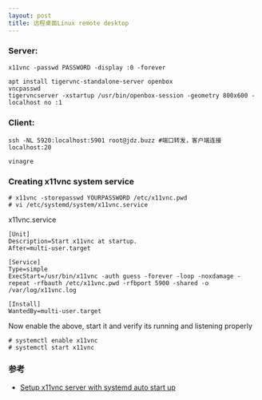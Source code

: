 ```yaml
---
layout: post
title: 远程桌面Linux remote desktop
---
```



### Server:

```shell
x11vnc -passwd PASSWORD -display :0 -forever

apt install tigervnc-standalone-server openbox
vncpasswd
tigervncserver -xstartup /usr/bin/openbox-session -geometry 800x600 -localhost no :1
```

### Client:

```shell
ssh -NL 5920:localhost:5901 root@jdz.buzz #端口转发，客户端连接localhost:20

vinagre
```
### Creating x11vnc system service

```shell
# x11vnc -storepasswd YOURPASSWORD /etc/x11vnc.pwd
# vi /etc/systemd/system/x11vnc.service
```
x11vnc.service
```shell
[Unit]
Description=Start x11vnc at startup.
After=multi-user.target

[Service]
Type=simple
ExecStart=/usr/bin/x11vnc -auth guess -forever -loop -noxdamage -repeat -rfbauth /etc/x11vnc.pwd -rfbport 5900 -shared -o /var/log/x11vnc.log

[Install]
WantedBy=multi-user.target
```
Now enable the above, start it and verify its running and listening properly
```shell
# systemctl enable x11vnc
# systemctl start x11vnc
```
### 参考
- [Setup x11vnc server with systemd auto start up](https://jasonschaefer.com/setup-x11vnc-server-with-systemd-auto-start-up/)
